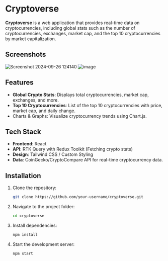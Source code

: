 # Cryptoverse
**Cryptoverse** is a web application that provides real-time data on cryptocurrencies, including global stats such as the number of cryptocurrencies, exchanges, market cap, and the top 10 cryptocurrencies by market capitalization.


## Screenshots
![Screenshot 2024-09-26 124140](https://github.com/user-attachments/assets/f5b6a5c0-7961-42e0-ac2b-30c6e8aa92ce)
![image](https://github.com/user-attachments/assets/3f8595f9-25b4-4468-ad6e-6edb32f11396)


## Features

- **Global Crypto Stats**: Displays total cryptocurrencies, market cap, exchanges, and more.
- **Top 10 Cryptocurrencies**: List of the top 10 cryptocurrencies with price, market cap, and daily change.
- Charts & Graphs: Visualize cryptocurrency trends using Chart.js.

## Tech Stack

- **Frontend**: React
- **API**: RTK Query with Redux Toolkit (Fetching crypto stats)
- **Design**: Tailwind CSS / Custom Styling
- **Data**: CoinGecko/CryptoCompare API for real-time cryptocurrency data.

## Installation

1. Clone the repository:

    ```bash
    git clone https://github.com/your-username/cryptoverse.git
    ```

2. Navigate to the project folder:

    ```bash
    cd cryptoverse
    ```

3. Install dependencies:

    ```bash
    npm install
    ```

4. Start the development server:

    ```bash
    npm start
